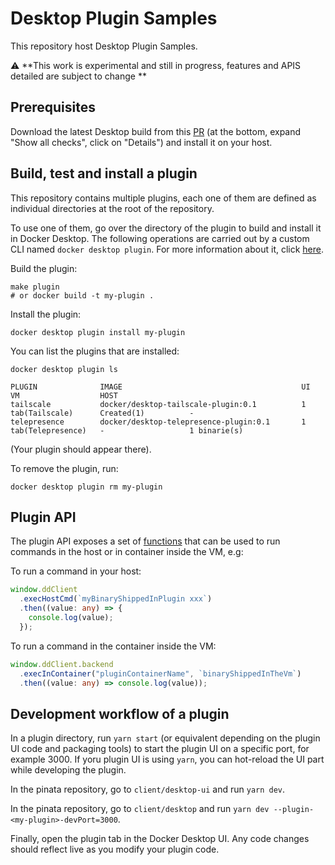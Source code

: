# Desktop Plugin Samples

This repository host Desktop Plugin Samples.

:warning: **This work is experimental and still in progress, features and APIS detailed are subject to change **

## Prerequisites

Download the latest Desktop build from this [PR](https://github.com/docker/pinata/pull/16496) (at the bottom, expand "Show all checks", click on "Details") and install it on your host.

## Build, test and install a plugin

This repository contains multiple plugins, each one of them are defined as individual directories at the root of the repository.

To use one of them, go over the directory of the plugin to build and install it in Docker Desktop. The following operations are carried out by a custom CLI named `docker desktop plugin`. For more information about it, click [here](https://github.com/docker/pinata/tree/desktop-plugins/desktop-plugin).

Build the plugin:

```cli
make plugin
# or docker build -t my-plugin .
```

Install the plugin:

```cli
docker desktop plugin install my-plugin
```

You can list the plugins that are installed:

```cli
docker desktop plugin ls

PLUGIN              IMAGE                                        UI                    VM                  HOST
tailscale           docker/desktop-tailscale-plugin:0.1          1 tab(Tailscale)      Created(1)          -
telepresence        docker/desktop-telepresence-plugin:0.1       1 tab(Telepresence)   -                   1 binarie(s)
```

(Your plugin should appear there).

To remove the plugin, run:

```cli
docker desktop plugin rm my-plugin
```

## Plugin API

The plugin API exposes a set of [functions](https://github.com/docker/pinata/blob/desktop-plugins/client/plugin-preload/src/index.ts#L8-L19) that can be used to run commands in the host or in container inside the VM, e.g:

To run a command in your host:

```typescript
window.ddClient
  .execHostCmd(`myBinaryShippedInPlugin xxx`)
  .then((value: any) => {
    console.log(value);
  });
```

To run a command in the container inside the VM:

```typescript
window.ddClient.backend
  .execInContainer("pluginContainerName", `binaryShippedInTheVm`)
  .then((value: any) => console.log(value));
```

## Development workflow of a plugin

In a plugin directory, run `yarn start` (or equivalent depending on the plugin UI code and packaging tools) to start the plugin UI on a specific port, for example 3000. If yoru plugin UI is using `yarn`, you can hot-reload the UI part while developing the plugin.

In the pinata repository, go to `client/desktop-ui` and run `yarn dev`.

In the pinata repository, go to `client/desktop` and run `yarn dev --plugin-<my-plugin>-devPort=3000`.

Finally, open the plugin tab in the Docker Desktop UI. Any code changes should reflect live as you modify your plugin code.

